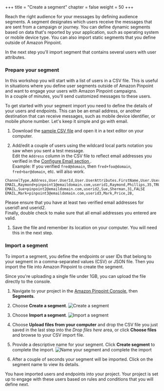 +++
title = "Create a segment"
chapter = false
weight = 50
+++

Reach the right audience for your messages by defining audience segments. A segment designates which users receive the messages that are sent from a campaign or journey. You can define dynamic segments based on data that's reported by your application, such as operating system or mobile device type. You can also import static segments that you define outside of Amazon Pinpoint.

In the next step you'll import segment that contains several users with user attributes.

### Prepare your segment

In this workshop you will start with a list of users in a CSV file. This is useful in situations where you define user segments outside of Amazon Pinpoint and want to engage your users with Amazon Pinpoint campaigns.  
In a couple of minutes, you'll send customized messages to these users.

To get started with your segment import you need to define the details of your users and endpoints. This can be an email address, or another destination that can receive messages, such as mobile device identifier, or mobile phone number. Let's keep it simple and go with email.

1. Download the [sample CSV file](/csv/activeSegment.csv) and open it in a text editor on your computer.

1. Add/edit a couple of users using the wildcard local parts notation you saw when you sent a test message.  
Edit the `Address` column in the CSV file to reflect email addresses you verified in the [Configure Email section ](../configure-email/).  
Example: If you verified `fred@domain`, then `fred+foo@domain`, `fred+bar@domain`, etc. will also work.  
```csv
ChannelType,Address,User.UserId,User.UserAttributes.FirstName,User.UserAttributes.LastName,User.UserAttributes.age,User.UserAttributes.isActive
EMAIL,Raymond+pinpoint1@emaildomain.com,userid1,Raymond,Phillips,35,TRUE
EMAIL,Sue+pinpoint2@emaildomain.com,userid2,Sue,Sherman,31,FALSE
EMAIL,Mark+pinpoint3@emaildomain.com,userid3,Mark,Price,28,
```
Please ensure that you have at least two verified email addresses for userid1 and userid2.  
Finally, double check to make sure that all email addresses you entered are valid. 

1. Save the file and remember its location on your computer. You will need this in the next step.

### Import a segment

To import a segment, you define the endpoints or user IDs that belong to your segment in a comma-separated values (CSV) or JSON file. Then you import the file into Amazon Pinpoint to create the segment.

Since you're uploading a single file under 1GB, you can upload the file directly to the console.

1. Navigate to your project in the [Amazon Pinpoint Console](https://console.aws.amazon.com/pinpoint/), then **Segments**.

1. Choose **Create a segment**.
![Create a segment](/images/create_a_segment.png)

1. Choose **Import a segment**.
![Import a segment](/images/import-a-segment.png)

1. Choose **Upload files from your computer** and drop the CSV file you just saved in the last step into the *Drop files here* area, or click **Choose files** and browse to your CSV import file.

1. Provide a descriptive name for your segment. Click **Create segment** to complete the import.
![Name your segment and complete the import](/images/complete-the-import.png)

1. After a couple of seconds your segment will be imported. Click on the segment name to view its details.

You have imported users and endpoints into your project. Your project is set up to engage with these users based on rules and conditions that you will define next.

<!-- 
To learn more about segments, visit [Amazon Pinpoint Segments](https://docs.aws.amazon.com/pinpoint/latest/userguide/segments.html) in the Amazon Pinpoint User Guide.
-->
